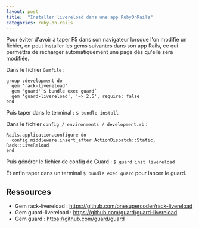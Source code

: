 ```yaml
---
layout: post
title:  "Installer livereload dans une app RubyOnRails"
categories: ruby-on-rails 
---
```


Pour éviter d'avoir à taper F5 dans son navigateur lorsque l'on modifie un fichier, on peut installer les gems suivantes dans son app Rails, ce qui permettra de recharger automatiquement une page dès qu'elle sera modifiée.

Dans le fichier `Gemfile` :
```
group :development do
  gem 'rack-livereload'
  gem 'guard'`$ bundle exec guard`
  gem 'guard-livereload', '~> 2.5', require: false
end
```

Puis taper dans le terminal : `$ bundle install`

Dans le fichier `config / environments / development.rb` :
```
Rails.application.configure do
  config.middleware.insert_after ActionDispatch::Static, Rack::LiveReload
end
```

Puis générer le fichier de config de Guard : `$ guard init livereload`

Et enfin taper dans un terminal `$ bundle exec guard` pour lancer le guard.

## Ressources

* Gem rack-livereload : <https://github.com/onesupercoder/rack-livereload>
* Gem guard-livereload : <https://github.com/guard/guard-livereload>
* Gem guard : <https://github.com/guard/guard>
